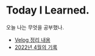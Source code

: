 # Today I Learned.
오늘 나는 무엇을 공부했나.

- [Velog 정리 내용](https://velog.io/@sweet_pumpkin)
- [2022년 4월의 기록](./2022/202204.md)

